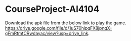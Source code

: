 # CourseProject-AI4104

Download the apk file from the below link to play the game. </br>
https://drive.google.com/file/d/1uS70hipqFX8jpnqX-gFmRtmtCRwdayac/view?usp=drive_link.

